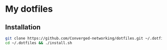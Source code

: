 # My dotfiles

## Installation

```bash
git clone https://github.com/Converged-networking/dotfiles.git ~/.dotfiles
cd ~/.dotfiles && ./install.sh
```

